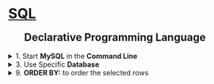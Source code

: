 <h1 style='text-decoration:underline'>SQL</h1>
<h2 style='width:440px;margin:auto'>Declarative Programming Language</h2><br>

<div style='width:1000px;margin:auto'>
<details><summary>1. Start <b>MySQL</b> in the <b>Command Line</b></summary><p>
~~~
mysql -u root -p

# Then write your password "root"
# -u: used to use the username
# root: the name of the user
# -p: means I'll give the password.
~~~
</p></details>

<details><summary>2. Create <b>Database</b></summary><p>
<h4>Database can have multiple tables</h4>
~~~sql
CREATE DATABASE name_of_database;

# Add semi-colon at the end to finish your command.
~~~
</p></details>

<details><summary>3. Use Specific <b>Database</b></summary><p>
~~~
USE name_of_db;

####### OUTPUT #########
Database Changed.
~~~
</p></details>

<details><summary>4. <b>Import/Source</b> Existing database into MySQL</summary><p>
~~~
# NOTE: you need to create an empty database first, the use it, then source the existing database.

SOURCE path/to/database.sql;
~~~
</p></details><br>

<details><summary>5. <b>Show All Available Tables</b> in Database</summary><p>
~~~
SHOW TABLES;

##### Output ####
+------------------+
| Tables_in_imdb   |
+------------------+
| actors           |
| directors        |
| directors_genres |
| movies           |
| movies_directors |
| movies_genres    |
| roles            |
+------------------+
7 rows in set (0.00 sec)

~~~
</p></details>

<details><summary>6. Show <b>Description & Columns</b> in a Table</summary><p>
~~~
DESCRIBE <table_name>;

##### Output ######
+------------+--------------+------+-----+---------+-------+
| Field      | Type         | Null | Key | Default | Extra |
+------------+--------------+------+-----+---------+-------+
| id         | int(11)      | NO   | PRI | 0       |       |
| first_name | varchar(100) | YES  | MUL | NULL    |       |
| last_name  | varchar(100) | YES  | MUL | NULL    |       |
| gender     | char(1)      | YES  |     | NULL    |       |
+------------+--------------+------+-----+---------+-------+
4 rows in set (0.04 sec)

# Field: has the name of the column.
# Type: has the type of the values in that column.
# Null: means that column can have Null values.
# Key: whether it's Primary or MULtiple (means one value can occur many times)
# Default: means default value of no value is assigned.
# Extra:
~~~
</p></details><br>

<details><summary>7. <b>SELECT</b>: to see values of columns</summary><p>
```sql
# Show all row for all columns, since "*" means all columns
SELECT * FROM <table_name>;

# Select specific columns from table.
SELECT <col_name>, <col_name> FROM <table_name>; 

# The output is called "Result-set" and it's actually a table contains a set of rows with column names.
# NOTE: Always use specific columns to select because it will be much faster than collecting all the data.
#result-set: a set of rows that form the result of a query along with column-names and meta-data.
# SELECT will select the rows with the same order in the table.
```
</p></details>

<details><summary>8. <b>LIMIT/OFFSET</b>: to make selecting rows flexiable</summary><p>
~~~sql
# 1. Using Limit: will limit the number of rows to the number assigned in the command.
# In this example, select only the first 20 rows
SELECT <col_name>, <col_name> FROM <table_name> LIMIT 20

# 2. Using OFFSET: will make MySQL start selecting from row numbered that offset.
# In this example, select 20 rows starting from offset 20
SELECT <col_name>, <col_name> FROM <table_name> LIMIT 20 OFFSET 20
~~~
</p></details>

<details><summary>9. <b>ORDER BY:</b> to order the selected rows</summary><p>
~~~sql
# NOTE: the default ordering is Ascending (from low to high)
SELECT <col_name>, <col_name> FROM <table_name> ORDER BY <col_name> DESC/ASC LIMIT 5;

# Output
+---------------------+-----------+------+
| name                | rankscore | year |
+---------------------+-----------+------+
| Horse Shoeing       |      NULL | 1893 |
| Blacksmith Scene    |       6.8 | 1893 |
| Carnival Dance, The |      NULL | 1894 |
| Armand D'Ary        |      NULL | 1894 |
| Caicedo (with Pole) |      NULL | 1894 |
+---------------------+-----------+------+
5 rows in set (0.13 sec)

~~~
</p></details>

<details><summary>10. <b>DISTINCT</b>: to show unique values in a column</summary><p>
~~~
# Show Unique values in a column
SELECT DISTINCT <col_name> FROM <table_name>;

# Select Unique combination between multiple columns
SELECT DISTINCT <col_name>, <col_name> FROM <table_name>;
~~~
</p></details>

<details><summary>11. <b>WHERE</b>: to apply condition/filter on the selected data</summary><p>
~~~
# list all movies with rankscore>9
SELECT <col_name>, <col_name>, <col_name> FROM <table_name> WHERE <col_name> > 9 ;

# Condition's outputs: TRUE, FALSE, NULL

# Comparison Operators:
# =: equals
# <> or !=: Not Equals
#  <: Less than
# <=: Less than or equal
# >: Greater than
# >= : Greater than or equal

SELECT * FROM <table_name> WHERE <col_name> = 'Comedy';

SELECT * FROM <table_name> WHERE <col_name> <> 'Horror';

#### BIG NOTE #####
# NULL => doesnot-exist/unknown/missing

# "=" doesnot work with NULL, will give you an empty result-set.
# Instead we use "IS NULL" or "IS NOT NULL"
SELECT <col_name>,<col_name>,<col_name> FROM <table_name> WHERE <col_name> = NULL;


SELECT <col_name>,<col_name>,<col_name> FROM <table_name> WHERE <col_name> IS NULL LIMIT 20;

SELECT name,year,rankscore FROM <table_name> WHERE rankscore IS NOT NULL LIMIT 20;
~~~
</p></details>

<details><summary>12. <b>Logical Operators</b></summary><p>
<h4>1. Using AND:</h4>
~~~
SELECT name,year,rankscore FROM movies WHERE rankscore>9 AND year>2000;
~~~
<h4>2. Using OR:</h4>
~~~mysql
SELECT name,year,rankscore FROM movies WHERE rankscore>9 OR year>2007;
~~~
<h4>3. Using NOT:</h4>
~~~
SELECT name,year,rankscore FROM movies WHERE NOT year<=2000 LIMIT 20;
~~~
<h4>4. Using BETWEEN:</h4>
~~~
SELECT name,year,rankscore FROM movies WHERE year BETWEEN 1999 AND 2000;
#inclusive: year>=1999 and year<=2000
# Both 1999 and 2000 are included.
#### BIG NOTE: if the first number is larger than the second number, this command won't work.
~~~
<h4>5. Using IN:</h4>
~~~
SELECT director_id, genre FROM directors_genres WHERE genre IN ('Comedy','Horror');
# same as genre='Comedy' OR genre='Horror'
~~~
<h4>6. Using LIKE:</h4>
~~~
SELECT name,year,rankscore FROM movies WHERE name LIKE 'Tis%';
# % => wildcard character to imply zero or more characters


SELECT first_name, last_name FROM actors WHERE first_name LIKE '%es';
# first name ending in 'es'


SELECT first_name, last_name FROM actors WHERE first_name LIKE '%es%';
#first name contains 'es'


SELECT first_name, last_name FROM actors WHERE first_name LIKE 'Agn_s';
# '_' implies exactly one character.


# If we want to macth % or _, we should use the backslash as the escape character: \% and \_


SELECT first_name, last_name FROM actors WHERE first_name LIKE 'L%' AND first_name NOT LIKE 'Li%';
~~~
</p></details> 

<details><summary>13. <b>Aggregate Functions</b></summary><p>
<h4>1. COUNT</h4>
~~~
SELECT COUNT(*) FROM movies;

SELECT COUNT(*) FROM movies where year>2000;

SELECT COUNT(year) FROM movies;
~~~

<h4>2. MIN & MAX</h4>
~~~
SELECT MIN(year) FROM movies;


SELECT MAX(year) FROM movies;
~~~

<h4>3. SUM & AVG</h4>
~~~
SELECT SUM(price) FROM movies;


SELECT AVG(price) FROM movies;
~~~
</p></details>

<details><summary>14. <b>GROUP BY</b></summary><p>
~~~
# find number of movies released per year

SELECT year, COUNT(year) FROM movies GROUP BY year;

SELECT year, COUNT(year) FROM movies GROUP BY year ORDER BY year;

########## Using Aliases #######
SELECT year, COUNT(year) year_count FROM movies GROUP BY year ORDER BY year_count;
# year_count is an alias.

# often used with COUNT, MIN, MAX or SUM.
# if grouping columns contain NULL values, all null values are grouped together.
~~~
</p></details>

<details><summary>15. <b>HAVING</b></summary><p>
~~~
# Print years which have >1000 movies in our DB [Data Scientist for Analysis]

SELECT year, COUNT(year) year_count FROM movies GROUP BY year HAVING year_count>1000;
# specify a condition on groups using HAVING.


Order of execution:
1. GROUP BY to create groups
2. apply the AGGREGATE FUNCTION
3. Apply HAVING condition.


# often used along with GROUP BY. Not Mandatory.

SELECT name, year  FROM movies HAVING year>2000;
# HAVING without GROUP BY is same as WHERE



SELECT year, COUNT(year) year_count FROM movies WHERE rankscore>9 GROUP BY year HAVING year_count>20;

# HAVING vs WHERE
## WHERE is applied on individual rows while HAVING is applied on groups.
## HAVING is applied after grouping while WHERE is used before grouping.
~~~
</p></details>

<details><summary>16. <b>Keyword Order</b></summary><p>
<p><a href="https://dev.mysql.com/doc/refman/8.0/en/select.html"><b>Ref</b></a> </p>
~~~
SELECT
    [ALL | DISTINCT | DISTINCTROW ]
      [HIGH_PRIORITY]
      [STRAIGHT_JOIN]
      [SQL_SMALL_RESULT] [SQL_BIG_RESULT] [SQL_BUFFER_RESULT]
      [SQL_NO_CACHE] [SQL_CALC_FOUND_ROWS]
    select_expr [, select_expr ...]
    [FROM table_references
      [PARTITION partition_list]
    [WHERE where_condition]
    [GROUP BY {col_name | expr | position}, ... [WITH ROLLUP]]
    [HAVING where_condition]
    [WINDOW window_name AS (window_spec)
        [, window_name AS (window_spec)] ...]
    [ORDER BY {col_name | expr | position}
      [ASC | DESC], ... [WITH ROLLUP]]
    [LIMIT {[offset,] row_count | row_count OFFSET offset}]
    [INTO OUTFILE 'file_name'
        [CHARACTER SET charset_name]
        export_options
      | INTO DUMPFILE 'file_name'
      | INTO var_name [, var_name]]
    [FOR {UPDATE | SHARE} [OF tbl_name [, tbl_name] ...] [NOWAIT | SKIP LOCKED] 
      | LOCK IN SHARE MODE]]
~~~
</p></details>

<details><summary>17. <b>JOIN...ON</b>: combine data from multiple tables</summary><p>
<h4>1. Natural Join</h4>
~~~
# natural join: a join where we have the same column-names across two tables.
#T1: C1, C2
#T2: C1, C3, C4

SELECT * FROM T1 JOIN T2;

SELECT * FROM T1 JOIN T2 USING (C1);

# returns C1,C2,C3,C4
# no need to use the keyword "ON"
~~~

<h4>2. Inner Join</h4>
~~~
# For each movie, print name and the genres
SELECT m.name, g.genre from movies m  JOIN movies_genres g ON m.id=g.movie_id LIMIT 20;

# table aliases: m and g
~~~
</p></details>

</div>
